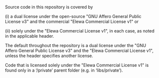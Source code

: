 Source code in this repository is covered by

(i) a dual license under the open-source "GNU Affero General Public License v3" and the commercial "Elewa Commercial License v1" or

(ii) solely under the "Elewa Commercial License v1", in each case, as noted in the applicable header.

The default throughout the repository is a dual license under the "GNU Affero General Public License v3" and the "Elewa Commercial License v1", 
unless the header specifies another license.

Code that is licensed solely under the "Elewa Commercial License v1" is found only in a ‘/private’ parent folder (e.g. in ‘libs/private’).
